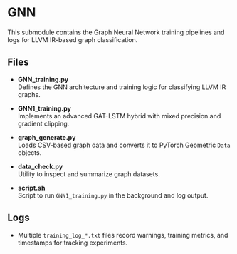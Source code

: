 # GNN

This submodule contains the Graph Neural Network training pipelines and logs for LLVM IR-based graph classification.

## Files

- **GNN_training.py**  
  Defines the GNN architecture and training logic for classifying LLVM IR graphs.

- **GNN1_training.py**  
  Implements an advanced GAT-LSTM hybrid with mixed precision and gradient clipping.

- **graph_generate.py**  
  Loads CSV-based graph data and converts it to PyTorch Geometric `Data` objects.

- **data_check.py**  
  Utility to inspect and summarize graph datasets.

- **script.sh**  
  Script to run `GNN1_training.py` in the background and log output.

## Logs

- Multiple `training_log_*.txt` files record warnings, training metrics, and timestamps for tracking experiments.
